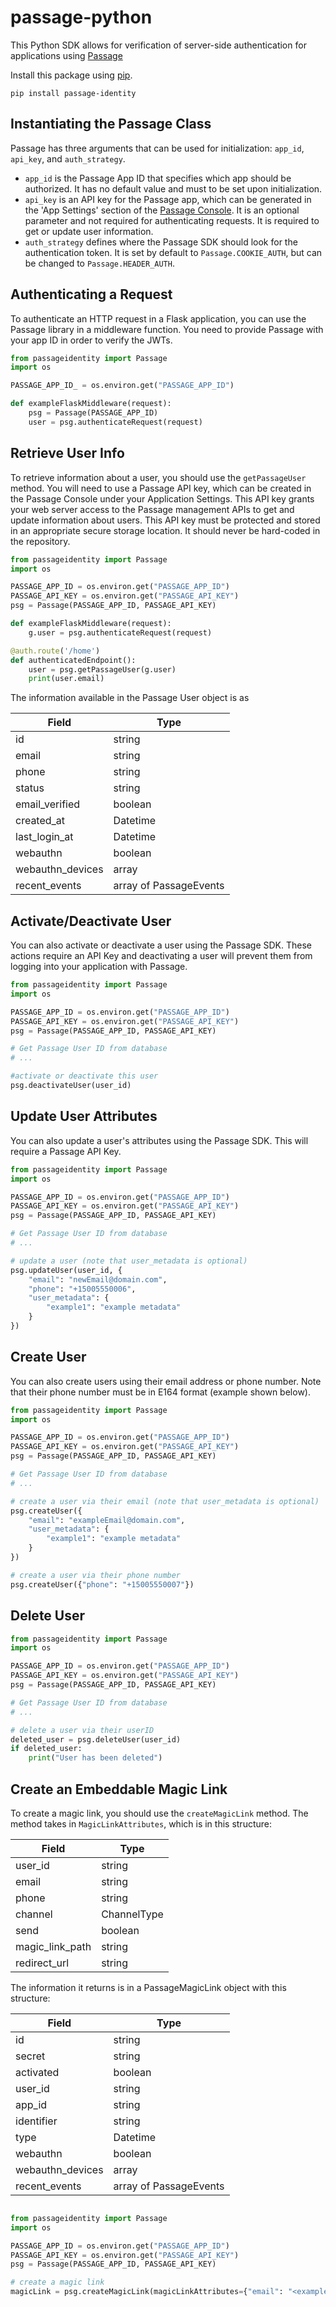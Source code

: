 # passage-python

This Python SDK allows for verification of server-side authentication for applications using [Passage](https://passage.id)

Install this package using [pip](https://pypi.org/project/passage-identity/).

```
pip install passage-identity
```

## Instantiating the Passage Class

Passage has three arguments that can be used for initialization: `app_id`, `api_key`, and `auth_strategy`.

- `app_id` is the Passage App ID that specifies which app should be authorized. It has no default value and must to be set upon initialization.
- `api_key` is an API key for the Passage app, which can be generated in the 'App Settings' section of the [Passage Console](https://console.passage.id). It is an optional parameter and not required for authenticating requests. It is required to get or update user information.
- `auth_strategy` defines where the Passage SDK should look for the authentication token. It is set by default to `Passage.COOKIE_AUTH`, but can be changed to `Passage.HEADER_AUTH`.

## Authenticating a Request

To authenticate an HTTP request in a Flask application, you can use the Passage library in a middleware function.
You need to provide Passage with your app ID in order to verify the JWTs.

```python
from passageidentity import Passage
import os

PASSAGE_APP_ID_ = os.environ.get("PASSAGE_APP_ID")

def exampleFlaskMiddleware(request):
    psg = Passage(PASSAGE_APP_ID)
    user = psg.authenticateRequest(request)
```
## Retrieve User Info

To retrieve information about a user, you should use the `getPassageUser` method. You will need to use a Passage API key, which can be created in the Passage Console under your Application Settings. This API key grants your web server access to the Passage management APIs to get and update information about users.
This API key must be protected and stored in an appropriate secure storage location. It should never be hard-coded in the repository.

```python
from passageidentity import Passage
import os

PASSAGE_APP_ID = os.environ.get("PASSAGE_APP_ID")
PASSAGE_API_KEY = os.environ.get("PASSAGE_API_KEY")
psg = Passage(PASSAGE_APP_ID, PASSAGE_API_KEY)

def exampleFlaskMiddleware(request):
    g.user = psg.authenticateRequest(request)

@auth.route('/home')
def authenticatedEndpoint():
    user = psg.getPassageUser(g.user)
	print(user.email)
```

The information available in the Passage User object is as

| Field            | Type                   |
| ---------------- | ---------------------- |
| id               | string                 |
| email            | string                 |
| phone            | string                 |
| status           | string                 |
| email_verified   | boolean                |
| created_at       | Datetime               |
| last_login_at    | Datetime               |
| webauthn         | boolean                |
| webauthn_devices | array                  |
| recent_events    | array of PassageEvents |

## Activate/Deactivate User

You can also activate or deactivate a user using the Passage SDK. These actions require an API Key and deactivating a user will prevent them from logging into your application
with Passage.

```python
from passageidentity import Passage
import os

PASSAGE_APP_ID = os.environ.get("PASSAGE_APP_ID")
PASSAGE_API_KEY = os.environ.get("PASSAGE_API_KEY")
psg = Passage(PASSAGE_APP_ID, PASSAGE_API_KEY)

# Get Passage User ID from database
# ...

#activate or deactivate this user
psg.deactivateUser(user_id)
```

## Update User Attributes

You can also update a user's attributes using the Passage SDK. This will require a Passage API Key.

```python
from passageidentity import Passage
import os

PASSAGE_APP_ID = os.environ.get("PASSAGE_APP_ID")
PASSAGE_API_KEY = os.environ.get("PASSAGE_API_KEY")
psg = Passage(PASSAGE_APP_ID, PASSAGE_API_KEY)

# Get Passage User ID from database
# ...

# update a user (note that user_metadata is optional)
psg.updateUser(user_id, {
    "email": "newEmail@domain.com",
    "phone": "+15005550006",
    "user_metadata": {
        "example1": "example metadata"
    }
})
```

## Create User

You can also create users using their email address or phone number. Note that their phone number must be in E164 format (example shown below).

```python
from passageidentity import Passage
import os

PASSAGE_APP_ID = os.environ.get("PASSAGE_APP_ID")
PASSAGE_API_KEY = os.environ.get("PASSAGE_API_KEY")
psg = Passage(PASSAGE_APP_ID, PASSAGE_API_KEY)

# Get Passage User ID from database
# ...

# create a user via their email (note that user_metadata is optional)
psg.createUser({
    "email": "exampleEmail@domain.com",
    "user_metadata": {
        "example1": "example metadata"
    }
})

# create a user via their phone number
psg.createUser({"phone": "+15005550007"})
```

## Delete User

```python
from passageidentity import Passage
import os

PASSAGE_APP_ID = os.environ.get("PASSAGE_APP_ID")
PASSAGE_API_KEY = os.environ.get("PASSAGE_API_KEY")
psg = Passage(PASSAGE_APP_ID, PASSAGE_API_KEY)

# Get Passage User ID from database
# ...

# delete a user via their userID
deleted_user = psg.deleteUser(user_id)
if deleted_user:
    print("User has been deleted")
```

## Create an Embeddable Magic Link

To create a magic link, you should use the `createMagicLink` method. The method takes in `MagicLinkAttributes`, which is in this structure:

| Field            | Type                   |
| ---------------- | ---------------------- |
| user_id          | string                 |
| email            | string                 |
| phone            | string                 |
| channel          | ChannelType            |
| send             | boolean                |
| magic_link_path  | string                 |
| redirect_url     | string                 |

The information it returns is in a PassageMagicLink object with this structure:

| Field            | Type                   |
| ---------------- | ---------------------- |
| id               | string                 |
| secret           | string                 |
| activated        | boolean                |
| user_id          | string                 |
| app_id           | string                 |
| identifier       | string                 |
| type             | Datetime               |
| webauthn         | boolean                |
| webauthn_devices | array                  |
| recent_events    | array of PassageEvents |

```python

from passageidentity import Passage
import os

PASSAGE_APP_ID = os.environ.get("PASSAGE_APP_ID")
PASSAGE_API_KEY = os.environ.get("PASSAGE_API_KEY")
psg = Passage(PASSAGE_APP_ID, PASSAGE_API_KEY)

# create a magic link
magicLink = psg.createMagicLink(magicLinkAttributes={"email": "<example@email.com>", "channel": "email"})
```